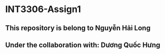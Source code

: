 # INT3306-Assign1
## This repository is belong to Nguyễn Hải Long
## Under the collaboration with: Dương Quốc Hưng
